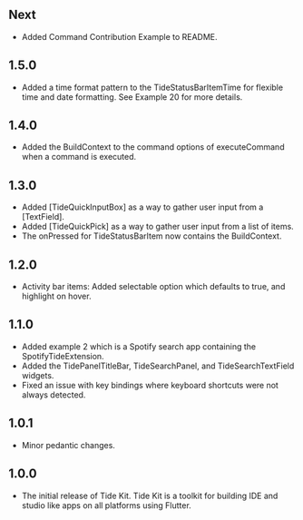 ## Next

- Added Command Contribution Example to README.

## 1.5.0

- Added a time format pattern to the TideStatusBarItemTime for flexible time and date formatting. See Example 20 for more details.

## 1.4.0

- Added the BuildContext to the command options of executeCommand when a command is executed.

## 1.3.0

- Added [TideQuickInputBox] as a way to gather user input from a [TextField].
- Added [TideQuickPick] as a way to gather user input from a list of items.
- The onPressed for TideStatusBarItem now contains the BuildContext.

## 1.2.0

- Activity bar items: Added selectable option which defaults to true, and highlight on hover.

## 1.1.0

- Added example 2 which is a Spotify search app containing the SpotifyTideExtension.
- Added the TidePanelTitleBar, TideSearchPanel, and TideSearchTextField widgets.
- Fixed an issue with key bindings where keyboard shortcuts were not always detected.

## 1.0.1

* Minor pedantic changes.

## 1.0.0

* The initial release of Tide Kit. Tide Kit is a toolkit for building IDE and studio like apps on all platforms using Flutter.
